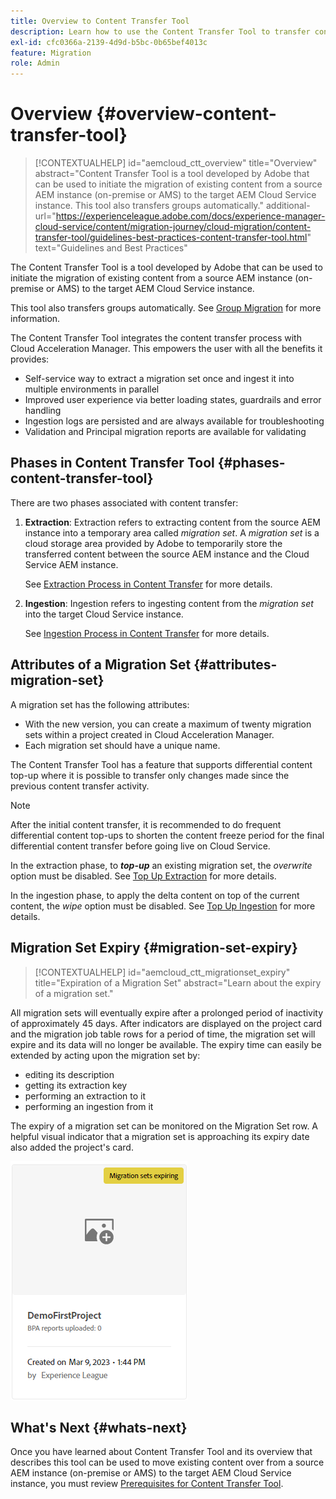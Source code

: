 ```yaml
---
title: Overview to Content Transfer Tool
description: Learn how to use the Content Transfer Tool to transfer content from an on-premise AEM instance to AEM as a Cloud Service
exl-id: cfc0366a-2139-4d9d-b5bc-0b65bef4013c
feature: Migration
role: Admin
---
```

# Overview {#overview-content-transfer-tool}

>[!CONTEXTUALHELP] 
>id="aemcloud_ctt_overview" 
>title="Overview" 
>abstract="Content Transfer Tool is a tool developed by Adobe that can be used to initiate the migration of existing content from a source AEM instance (on-premise or AMS) to the target AEM Cloud Service instance. This tool also transfers groups automatically."
>additional-url="https://experienceleague.adobe.com/docs/experience-manager-cloud-service/content/migration-journey/cloud-migration/content-transfer-tool/guidelines-best-practices-content-transfer-tool.html" text="Guidelines and Best Practices"

The Content Transfer Tool is a tool developed by Adobe that can be used to initiate the migration of existing content from a source AEM instance (on-premise or AMS) to the target AEM Cloud Service instance. 

This tool also transfers groups automatically.  See [Group Migration](/help/journey-migration/content-transfer-tool/using-content-transfer-tool/group-migration.md) for more information.

The Content Transfer Tool integrates the content transfer process with Cloud Acceleration Manager. This empowers the user with all the benefits it provides:

* Self-service way to extract a migration set once and ingest it into multiple environments in parallel
* Improved user experience via better loading states, guardrails and error handling
* Ingestion logs are persisted and are always available for troubleshooting
* Validation and Principal migration reports are available for validating

## Phases in Content Transfer Tool {#phases-content-transfer-tool}

There are two phases associated with content transfer: 

1. **Extraction**:  Extraction refers to extracting content from the source AEM instance into a temporary area called *migration set*. A *migration set* is a cloud storage area provided by Adobe to temporarily store the transferred content between the source AEM instance and the Cloud Service AEM instance. 

   See [Extraction Process in Content Transfer](/help/journey-migration/content-transfer-tool/using-content-transfer-tool/extracting-content.md) for more details.

1. **Ingestion**: Ingestion refers to ingesting content from the *migration set* into the target Cloud Service instance. 

   See [Ingestion Process in Content Transfer](/help/journey-migration/content-transfer-tool/using-content-transfer-tool/ingesting-content.md) for more details.

## Attributes of a Migration Set {#attributes-migration-set}
 
A migration set has the following attributes:

* With the new version, you can create a maximum of twenty migration sets within a project created in Cloud Acceleration Manager.
* Each migration set should have a unique name. 

The Content Transfer Tool has a feature that supports differential content top-up where it is possible to transfer only changes made since the previous content transfer activity. 

>[!NOTE]
>After the initial content transfer, it is recommended to do frequent differential content top-ups to shorten the content freeze period for the final differential content transfer before going live on Cloud Service. 

In the extraction phase, to ***top-up*** an existing migration set, the *overwrite* option must be disabled. See [Top Up Extraction](/help/journey-migration/content-transfer-tool/using-content-transfer-tool/extracting-content.md#top-up-extraction-process) for more details.

In the ingestion phase, to apply the delta content on top of the current content, the *wipe* option must be disabled. See [Top Up Ingestion](/help/journey-migration/content-transfer-tool/using-content-transfer-tool/ingesting-content.md#top-up-ingestion-process) for more details.

## Migration Set Expiry {#migration-set-expiry}

>[!CONTEXTUALHELP]
>id="aemcloud_ctt_migrationset_expiry"
>title="Expiration of a Migration Set"
>abstract="Learn about the expiry of a migration set."

All migration sets will eventually expire after a prolonged period of inactivity of approximately 45 days. After indicators are displayed on the project card and the migration job table rows for a period of time, the migration set will expire and its data will no longer be available. The expiry time can easily be extended by acting upon the migration set by:

* editing its description
* getting its extraction key
* performing an extraction to it
* performing an ingestion from it

The expiry of a migration set can be monitored on the Migration Set row. A helpful visual indicator that a migration set is approaching its expiry date also added the project's card.

![image](/help/journey-migration/content-transfer-tool/assets-ctt/cttcam29.png)


## What's Next {#whats-next}

Once you have learned about Content Transfer Tool and its overview that describes this tool can be used to move existing content over from a source AEM instance (on-premise or AMS) to the target AEM Cloud Service instance, you must review [Prerequisites for Content Transfer Tool](/help/journey-migration/content-transfer-tool/using-content-transfer-tool/prerequisites-content-transfer-tool.md).
